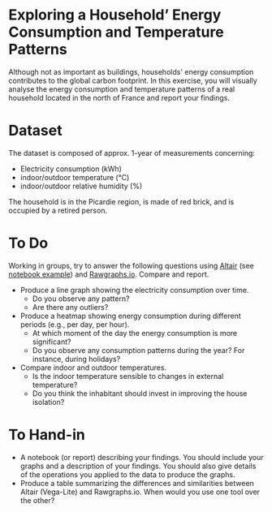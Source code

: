 

# Exploring a Household’ Energy Consumption and Temperature Patterns 

Although not as important as buildings, households' energy consumption contributes to the global carbon footprint. In this exercise, you will visually analyse the energy consumption and temperature patterns of a real household located in the north of France and report your findings.

# Dataset

The dataset is composed of approx. 1-year of measurements concerning:
* Electricity consumption (kWh)
* indoor/outdoor temperature (°C)
* indoor/outdoor relative humidity (%)

The household is in the Picardie region, is made of red brick, and is occupied by a retired person.

# To Do

Working in groups, try to answer the following questions using [Altair](https://altair-viz.github.io/getting_started/overview.html) (see [notebook example](https://github.com/javieraespinosa/dataviz-cpe/blob/main/TP3_Exploring_Household_Data.ipynb)) and [Rawgraphs.io](http://rawgraphs.io). Compare and report. 

* Produce a line graph showing the electricity consumption over time. 
  * Do you observe any pattern?
  * Are there any outliers?
* Produce a heatmap showing energy consumption during different periods (e.g., per day, per hour).
  * At which moment of the day the energy consumption is more significant?
  * Do you observe any consumption patterns during the year? For instance, during holidays?
* Compare indoor and outdoor temperatures. 
  * Is the indoor temperature sensible to changes in external temperature?
  * Do you think the inhabitant should invest in improving the house isolation? 

# To Hand-in

* A notebook (or report) describing your findings. You should include your graphs and a description of your findings. You should also give details of the operations you applied to the data to produce the graphs.
* Produce a table summarizing the differences and similarities between Altair (Vega-Lite) and Rawgraphs.io. When would you use one tool over the other?
